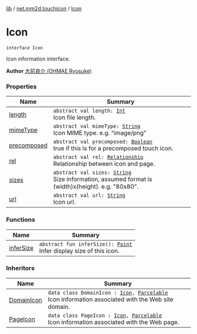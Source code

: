 [lib](../../index.md) / [net.mm2d.touchicon](../index.md) / [Icon](./index.md)

# Icon

`interface Icon`

Icon information interface.

**Author**
[大前良介 (OHMAE Ryosuke)](mailto:ryo@mm2d.net)

### Properties

| Name | Summary |
|---|---|
| [length](length.md) | `abstract val length: `[`Int`](https://kotlinlang.org/api/latest/jvm/stdlib/kotlin/-int/index.html)<br>Icon file length. |
| [mimeType](mime-type.md) | `abstract val mimeType: `[`String`](https://kotlinlang.org/api/latest/jvm/stdlib/kotlin/-string/index.html)<br>Icon MIME type. e.g. "image/png" |
| [precomposed](precomposed.md) | `abstract val precomposed: `[`Boolean`](https://kotlinlang.org/api/latest/jvm/stdlib/kotlin/-boolean/index.html)<br>true if this is for a precomposed touch icon. |
| [rel](rel.md) | `abstract val rel: `[`Relationship`](../-relationship/index.md)<br>Relationship between icon and page. |
| [sizes](sizes.md) | `abstract val sizes: `[`String`](https://kotlinlang.org/api/latest/jvm/stdlib/kotlin/-string/index.html)<br>Size information, assumed format is (width)x(height). e.g. "80x80". |
| [url](url.md) | `abstract val url: `[`String`](https://kotlinlang.org/api/latest/jvm/stdlib/kotlin/-string/index.html)<br>Icon url. |

### Functions

| Name | Summary |
|---|---|
| [inferSize](infer-size.md) | `abstract fun inferSize(): `[`Point`](https://developer.android.com/reference/android/graphics/Point.html)<br>Infer display size of this icon. |

### Inheritors

| Name | Summary |
|---|---|
| [DomainIcon](../-domain-icon/index.md) | `data class DomainIcon : `[`Icon`](./index.md)`, `[`Parcelable`](https://developer.android.com/reference/android/os/Parcelable.html)<br>Icon information associated with the Web site domain. |
| [PageIcon](../-page-icon/index.md) | `data class PageIcon : `[`Icon`](./index.md)`, `[`Parcelable`](https://developer.android.com/reference/android/os/Parcelable.html)<br>Icon information associated with the Web page. |
